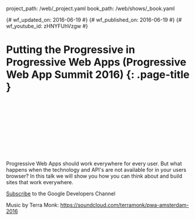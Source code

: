 project_path: /web/_project.yaml book_path: /web/shows/_book.yaml

{# wf_updated_on: 2016-06-19 #} {# wf_published_on: 2016-06-19 #} {# wf_youtube_id: zHNYFUhVzgw #}

# Putting the Progressive in Progressive Web Apps (Progressive Web App Summit 2016) {: .page-title }

<div class="video-wrapper">
  <iframe class="devsite-embedded-youtube-video" data-video-id="zHNYFUhVzgw"
          data-autohide="1" data-showinfo="0" frameborder="0" allowfullscreen>
  </iframe>
</div>

Progressive Web Apps should work everywhere for every user. But what happens when the technology and API's are not available for in your users browser? In this talk we will show you how you can think about and build sites that work everywhere.

[Subscribe](https://goo.gl/LLLNvf) to the Google Developers Channel

Music by Terra Monk: https://soundcloud.com/terramonk/pwa-amsterdam-2016